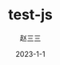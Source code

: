 ---
title: test-js
author: 赵三三
date: '2023-1-1'
sidebar: auto
sticky: 1
tags:
 - JS
categories:
 - 基础
---